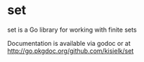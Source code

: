 set
===

set is a Go library for working with finite sets

Documentation is available via godoc or at http://go.pkgdoc.org/github.com/kisielk/set

